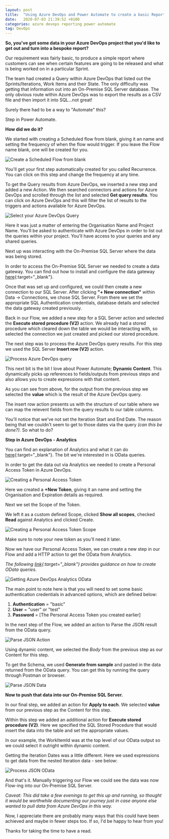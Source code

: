 ```yaml
---
layout: post
title:  "Using Azure DevOps and Power Automate to create a basic Report"
date:   2020-07-03 21:39:52 +0100
categories: azure devops reporting power automate
tag: DevOps
---
```


**So, you've got some data in your Azure DevOps project that you'd like to get out and turn into a bespoke report?**

Our requirement was fairly basic, to produce a simple report where customers can see when certain features are going to be released and what is being worked on in a particular Sprint.

The team had created a Query within Azure DevOps that listed out the Sprints/Iterations, Work Items and their State.  The only difficulty was getting that information out into an On-Premise SQL Server database.  The only obvious route within Azure DevOps was to export the results as a CSV file and then import it into SQL...not great!

Surely there had to be a way to "Automate" this?

Step in Power Automate.

**How did we do it?**

We started with creating a Scheduled flow from blank, giving it an name and setting the frequency of when the flow would trigger.  If you leave the Flow name blank, one will be created for you.

<img src="/images/ScheduledFlowDevOps.png" alt="Create a Scheduled Flow from blank" />

You'll get your first step automatically created for you called Recurrence.  You can click on this step and change the frequency at any time.

To get the Query results from Azure DevOps, we inserted a new step and added a new Action.  We then searched connectors and actions for Azure DevOps and scrolled through the list and selected **Get query results**.  You can click on Azure DevOps and this will filter the list of results to the triggers and actions available for Azure DevOps.

<img src="/images/ActionAzureDevOpsQuery.png" alt="Select your Azure DevOps Query" />

Here it was just a matter of entering the Organisation Name and Project Name.  You'll be asked to authenticate with Azure DevOps in order to list out the queries within your project.  You'll have access to your queries and any shared queries.

Next up was interacting with the On-Premise SQL Server where the data was being stored.

In order to access the On-Premise SQL Server we needed to create a data gateway.  You can find out how to install and configure the data gateway [here](https://docs.microsoft.com/en-us/power-automate/gateway-reference){:target="_blank"}.

Once that was set up and configured, we could then create a new connection to our SQL Server.  After clicking **"+ New connection"** within Data -> Connections, we chose SQL Server.  From there we set the appropriate SQL Authentication credentials, database details and selected the data gateway created previously.

Back in our Flow, we added a new step for a SQL Server action and selected the **Execute stored procedure (V2)** action.  We already had a stored procedure which cleared down the table we would be interacting with, so selected the connection we just created and picked our stored procedure.

The next step was to process the Azure DevOps query results.  For this step we used the SQL Server **Insert row (V2)** action.

<img src="/images/ProcessAzureDevOpsQuery.png" alt="Process Azure DevOps query" />

This next bit is the bit I love about Power Automate; **Dynamic Content**.  This dynamically picks up references to fields/outputs from previous steps and also allows you to create expressions with that content.

As you can see from above, for the output from the previous step we selected the **value** which is the result of the Azure DevOps query.

The insert row action presents us with the structure of our table where we can map the relevent fields from the query results to our table columns.

You'll notice that we've not set the Iteration Start and End Date.  The reason being that we couldn't seem to get to those dates via the query *(can this be done?)*.  So what to do?

**Step in Azure DevOps - Analytics**

You can find an explanation of Analytics and what it can do [here](https://docs.microsoft.com/en-us/azure/devops/report/powerbi/what-is-analytics?view=azure-devops){:target="_blank"}.  The bit we're interested in is OData queries.

In order to get the data out via Analytics we needed to create a Personal Access Token in Azure DevOps.

<img src="/images/PAT.png" alt="Creating a Personal Access Token" />

Here we created a **+New Token**, giving it an name and setting the Organisation and Expiration details as required.

Next we set the Scope of the Token.

We left it as a custom defined Scope, clicked **Show all scopes**, checked **Read** against Analytics and clicked Create.

<img src="/images/PATScope.png" alt="Creating a Personal Access Token Scope" />

Make sure to note your new token as you'll need it later.

Now we have our Personal Access Token, we can create a new step in our Flow and add a HTTP action to get the OData from Analytics.

*The following [link](https://docs.microsoft.com/en-us/azure/devops/report/extend-analytics/wit-analytics?view=azure-devops){:target="_blank"} provides guidance on how to create OData queries*.

<img src="/images/HTTPRequestOData.png" alt="Getting Azure DevOps Analytics OData" />

The main point to note here is that you will need to set some basic authentication credentials in advanced options, which are defined below:

1. **Authentication** = "basic"
2. **User** = "user" or "test"
3. **Password** = [The Personal Access Token you created earlier]

In the next step of the Flow, we added an action to Parse the JSON result from the OData query.

<img src="/images/ParseJSONAction.png" alt="Parse JSON Action" />

Using dynamic content, we selected the *Body* from the previous step as our Content for this step.

To get the Schema, we used **Generate from sample** and pasted in the data returned from the OData query.  You can get this by running the query through Postman or browser.

<img src="/images/ParseJSONData.png" alt="Parse JSON Data" />

**Now to push that data into our On-Premise SQL Server.**

In our final step, we added an action for **Apply to each**.  We selected **value** from our previous step as the Content for this step.

Within this step we added an additional action for **Execute stored procedure (V2)**.  Here we specified the SQL Stored Procedure that would insert the data into the table and set the appropriate values.

In our example, the WorkItemId was at the top level of our OData output so we could select it outright within dynamic content.

Getting the Iteration Dates was a little different.  Here we used expressions to get data from the nested Iteration data - see below:

<img src="/images/ProcessJSONOData.png" alt="Process JSON OData" />

And that's it.  Manually triggering our Flow we could see the data was now Flow-ing into our On-Premise SQL Server.

*Caveat: This did take a few evenings to get this up and running, so thought it would be worthwhile documenting our journey just in case anyone else wanted to pull data from Azure DevOps in this way.*

Now, I appreciate there are probably many ways that this could have been achieved and maybe in fewer steps too.  If so, I'd be happy to hear from you!

Thanks for taking the time to have a read.